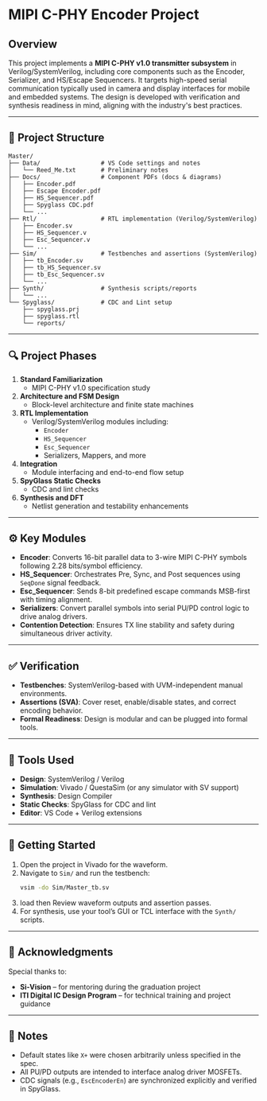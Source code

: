 # MIPI C-PHY Encoder Project

## Overview

This project implements a **MIPI C-PHY v1.0 transmitter subsystem** in Verilog/SystemVerilog, including core components such as the Encoder, Serializer, and HS/Escape Sequencers. It targets high-speed serial communication typically used in camera and display interfaces for mobile and embedded systems. The design is developed with verification and synthesis readiness in mind, aligning with the industry's best practices.

---

## 📁 Project Structure

```
Master/
├── Data/                 # VS Code settings and notes
│   └── Reed_Me.txt       # Preliminary notes
├── Docs/                 # Component PDFs (docs & diagrams)
│   ├── Encoder.pdf
│   ├── Escape Encoder.pdf
│   ├── HS_Sequencer.pdf
│   ├── Spyglass CDC.pdf
│   └── ...
├── Rtl/                  # RTL implementation (Verilog/SystemVerilog)
│   ├── Encoder.sv
│   ├── HS_Sequencer.v
│   ├── Esc_Sequencer.v
│   └── ...
├── Sim/                  # Testbenches and assertions (SystemVerilog)
│   ├── tb_Encoder.sv
│   ├── tb_HS_Sequencer.sv
│   ├── tb_Esc_Sequencer.sv
│   └── ...
├── Synth/                # Synthesis scripts/reports
│   └── ...
└── Spyglass/             # CDC and Lint setup
    ├── spyglass.prj
    ├── spyglass.rtl
    └── reports/
```

---

## 🔍 Project Phases

1. **Standard Familiarization**
   - MIPI C-PHY v1.0 specification study
2. **Architecture and FSM Design**
   - Block-level architecture and finite state machines
3. **RTL Implementation**
   - Verilog/SystemVerilog modules including:
     - `Encoder`
     - `HS_Sequencer`
     - `Esc_Sequencer`
     - Serializers, Mappers, and more
4. **Integration**
   - Module interfacing and end-to-end flow setup
5. **SpyGlass Static Checks**
   - CDC and lint checks
6. **Synthesis and DFT**
   - Netlist generation and testability enhancements

---

## ⚙️ Key Modules

- **Encoder**: Converts 16-bit parallel data to 3-wire MIPI C-PHY symbols following 2.28 bits/symbol efficiency.
- **HS_Sequencer**: Orchestrates Pre, Sync, and Post sequences using `SeqDone` signal feedback.
- **Esc_Sequencer**: Sends 8-bit predefined escape commands MSB-first with timing alignment.
- **Serializers**: Convert parallel symbols into serial PU/PD control logic to drive analog drivers.
- **Contention Detection**: Ensures TX line stability and safety during simultaneous driver activity.

---

## ✅ Verification

- **Testbenches**: SystemVerilog-based with UVM-independent manual environments.
- **Assertions (SVA)**: Cover reset, enable/disable states, and correct encoding behavior.
- **Formal Readiness**: Design is modular and can be plugged into formal tools.

---

## 🧪 Tools Used

- **Design**: SystemVerilog / Verilog
- **Simulation**: Vivado / QuestaSim (or any simulator with SV support)
- **Synthesis**: Design Compiler
- **Static Checks**: SpyGlass for CDC and lint
- **Editor**: VS Code + Verilog extensions

---

## 🚀 Getting Started

1. Open the project in Vivado for the waveform.
2. Navigate to `Sim/` and run the testbench:
   ```sh
   vsim -do Sim/Master_tb.sv
   ```
3. load then Review waveform outputs and assertion passes.
4. For synthesis, use your tool’s GUI or TCL interface with the `Synth/` scripts.

---

## 🙏 Acknowledgments

Special thanks to:
- **Si-Vision** – for mentoring during the graduation project
- **ITI Digital IC Design Program** – for technical training and project guidance

---

## 📌 Notes

- Default states like `X+` were chosen arbitrarily unless specified in the spec.
- All PU/PD outputs are intended to interface analog driver MOSFETs.
- CDC signals (e.g., `EscEncoderEn`) are synchronized explicitly and verified in SpyGlass.

